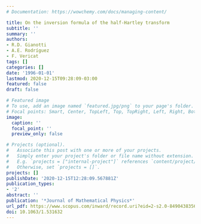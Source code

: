 ```yaml
---
# Documentation: https://wowchemy.com/docs/managing-content/

title: On the inversion formula of the half‐Hartley transform
subtitle: ''
summary: ''
authors:
- R.D. Gianotti
- A.E. Rodríguez
- F. Vericat
tags: []
categories: []
date: '1996-01-01'
lastmod: 2020-12-15T09:28:09-03:00
featured: false
draft: false

# Featured image
# To use, add an image named `featured.jpg/png` to your page's folder.
# Focal points: Smart, Center, TopLeft, Top, TopRight, Left, Right, BottomLeft, Bottom, BottomRight.
image:
  caption: ''
  focal_point: ''
  preview_only: false

# Projects (optional).
#   Associate this post with one or more of your projects.
#   Simply enter your project's folder or file name without extension.
#   E.g. `projects = ["internal-project"]` references `content/project/deep-learning/index.md`.
#   Otherwise, set `projects = []`.
projects: []
publishDate: '2020-12-15T12:28:09.567881Z'
publication_types:
- '2'
abstract: ''
publication: '*Journal of Mathematical Physics*'
url_pdf: https://www.scopus.com/inward/record.uri?eid=2-s2.0-84904383564&doi=10.1063%2f1.531632&partnerID=40&md5=5b4c7db2b8f42981192549cb7bf03709
doi: 10.1063/1.531632
---
```

